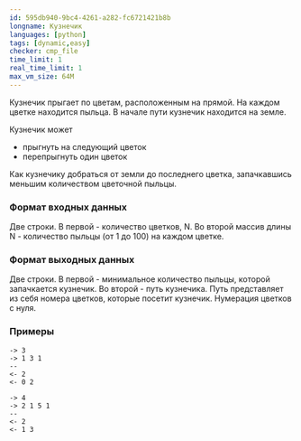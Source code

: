 ```yaml
---
id: 595db940-9bc4-4261-a282-fc6721421b8b
longname: Кузнечик
languages: [python]
tags: [dynamic,easy]
checker: cmp_file
time_limit: 1
real_time_limit: 1
max_vm_size: 64M
---
```



Кузнечик прыгает по цветам, расположенным на прямой. На каждом цветке находится пыльца. В начале пути кузнечик находится на земле.

Кузнечик может

- прыгнуть на следующий цветок
- перепрыгнуть один цветок

Как кузнечику добраться от земли до последнего цветка, запачкавшись меньшим количеством цветочной пыльцы.

### Формат входных данных

Две строки. В первой - количество цветков, N. Во второй массив длины N - количество пыльцы (от 1 до 100) на каждом цветке.

### Формат выходных данных

Две строки. В первой - минимальное количество пыльцы, которой запачкается кузнечик. Во второй - путь кузнечика. Путь представляет из себя номера цветков, которые посетит кузнечик. Нумерация цветков с нуля.

### Примеры

```
-> 3
-> 1 3 1
--
<- 2
<- 0 2
```

```
-> 4
-> 2 1 5 1
--
<- 2
<- 1 3
```
